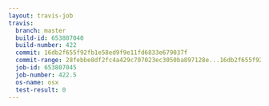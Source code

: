 ```yaml
---
layout: travis-job
travis:
  branch: master
  build-id: 653807040
  build-number: 422
  commit: 16db2f655f92fb1e58ed9f9e11fd6833e679037f
  commit-range: 28febbe8df2fc4a429c707023ec3050ba897128e...16db2f655f92fb1e58ed9f9e11fd6833e679037f
  job-id: 653807045
  job-number: 422.5
  os-name: osx
  test-result: 0
---
```

